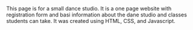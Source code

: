 This page is for a small dance studio. It is a one page website with registration form and basi information about the dane studio and classes students can take. It was created using HTML, CSS, and Javascript.
